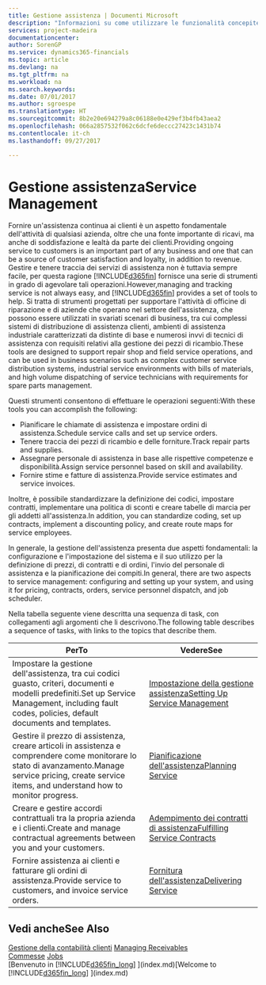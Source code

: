 ```yaml
---
title: Gestione assistenza | Documenti Microsoft
description: "Informazioni su come utilizzare le funzionalità concepite per supportare l'attività di officine di riparazione e le operazioni di assistenza su campo."
services: project-madeira
documentationcenter: 
author: SorenGP
ms.service: dynamics365-financials
ms.topic: article
ms.devlang: na
ms.tgt_pltfrm: na
ms.workload: na
ms.search.keywords: 
ms.date: 07/01/2017
ms.author: sgroespe
ms.translationtype: HT
ms.sourcegitcommit: 8b2e20e694279a8c06188e0e429ef3b4fb43aea2
ms.openlocfilehash: 066a2857532f062c6dcfe6deccc27423c1431b74
ms.contentlocale: it-ch
ms.lasthandoff: 09/27/2017

---
```

# <a name="service-management"></a><span data-ttu-id="e18d5-103">Gestione assistenza</span><span class="sxs-lookup"><span data-stu-id="e18d5-103">Service Management</span></span>
<span data-ttu-id="e18d5-104">Fornire un'assistenza continua ai clienti è un aspetto fondamentale dell'attività di qualsiasi azienda, oltre che una fonte importante di ricavi, ma anche di soddisfazione e lealtà da parte dei clienti.</span><span class="sxs-lookup"><span data-stu-id="e18d5-104">Providing ongoing service to customers is an important part of any business and one that can be a source of customer satisfaction and loyalty, in addition to revenue.</span></span> <span data-ttu-id="e18d5-105">Gestire e tenere traccia dei servizi di assistenza non è tuttavia sempre facile, per questa ragione [!INCLUDE[d365fin](includes/d365fin_md.md)] fornisce una serie di strumenti in grado di agevolare tali operazioni.</span><span class="sxs-lookup"><span data-stu-id="e18d5-105">However,managing and tracking service is not always easy, and [!INCLUDE[d365fin](includes/d365fin_md.md)] provides a set of tools to help.</span></span> <span data-ttu-id="e18d5-106">Si tratta di strumenti progettati per supportare l'attività di officine di riparazione e di aziende che operano nel settore dell'assistenza, che possono essere utilizzati in svariati scenari di business, tra cui complessi sistemi di distribuzione di assistenza clienti, ambienti di assistenza industriale caratterizzati da distinte di base e numerosi invvi di tecnici di assistenza con requisiti relativi alla gestione dei pezzi di ricambio.</span><span class="sxs-lookup"><span data-stu-id="e18d5-106">These tools are designed to support repair shop and field service operations, and can be used in business scenarios such as complex customer service distribution systems, industrial service environments with bills of materials, and high volume dispatching of service technicians with requirements for spare parts management.</span></span>  

 <span data-ttu-id="e18d5-107">Questi strumenti consentono di effettuare le operazioni seguenti:</span><span class="sxs-lookup"><span data-stu-id="e18d5-107">With these tools you can accomplish the following:</span></span>  

* <span data-ttu-id="e18d5-108">Pianificare le chiamate di assistenza e impostare ordini di assistenza.</span><span class="sxs-lookup"><span data-stu-id="e18d5-108">Schedule service calls and set up service orders.</span></span>  
* <span data-ttu-id="e18d5-109">Tenere traccia dei pezzi di ricambio e delle forniture.</span><span class="sxs-lookup"><span data-stu-id="e18d5-109">Track repair parts and supplies.</span></span>  
* <span data-ttu-id="e18d5-110">Assegnare personale di assistenza in base alle rispettive competenze e disponibilità.</span><span class="sxs-lookup"><span data-stu-id="e18d5-110">Assign service personnel based on skill and availability.</span></span>  
* <span data-ttu-id="e18d5-111">Fornire stime e fatture di assistenza.</span><span class="sxs-lookup"><span data-stu-id="e18d5-111">Provide service estimates and service invoices.</span></span>  

<span data-ttu-id="e18d5-112">Inoltre, è possibile standardizzare la definizione dei codici, impostare contratti, implementare una politica di sconti e creare tabelle di marcia per gli addetti all'assistenza.</span><span class="sxs-lookup"><span data-stu-id="e18d5-112">In addition, you can standardize coding, set up contracts, implement a discounting policy, and create route maps for service employees.</span></span>  

<span data-ttu-id="e18d5-113">In generale, la gestione dell'assistenza presenta due aspetti fondamentali: la configurazione e l'impostazione del sistema e il suo utilizzo per la definizione di prezzi, di contratti e di ordini, l'invio del personale di assistenza e la pianificazione dei compiti.</span><span class="sxs-lookup"><span data-stu-id="e18d5-113">In general, there are two aspects to service management: configuring and setting up your system, and using it for pricing, contracts, orders, service personnel dispatch, and job scheduler.</span></span>  

<span data-ttu-id="e18d5-114">Nella tabella seguente viene descritta una sequenza di task, con collegamenti agli argomenti che li descrivono.</span><span class="sxs-lookup"><span data-stu-id="e18d5-114">The following table describes a sequence of tasks, with links to the topics that describe them.</span></span>   

|<span data-ttu-id="e18d5-115">**Per**</span><span class="sxs-lookup"><span data-stu-id="e18d5-115">**To**</span></span>|<span data-ttu-id="e18d5-116">**Vedere**</span><span class="sxs-lookup"><span data-stu-id="e18d5-116">**See**</span></span>|  
|------------|-------------|  
|<span data-ttu-id="e18d5-117">Impostare la gestione dell'assistenza, tra cui codici guasto, criteri, documenti e modelli predefiniti.</span><span class="sxs-lookup"><span data-stu-id="e18d5-117">Set up Service Management, including fault codes, policies, default documents and templates.</span></span>|[<span data-ttu-id="e18d5-118">Impostazione della gestione assistenza</span><span class="sxs-lookup"><span data-stu-id="e18d5-118">Setting Up Service Management</span></span>](service-setup-service.md)|  
|<span data-ttu-id="e18d5-119">Gestire il prezzo di assistenza, creare articoli in assistenza e comprendere come monitorare lo stato di avanzamento.</span><span class="sxs-lookup"><span data-stu-id="e18d5-119">Manage service pricing, create service items, and understand how to monitor progress.</span></span>|[<span data-ttu-id="e18d5-120">Pianificazione dell'assistenza</span><span class="sxs-lookup"><span data-stu-id="e18d5-120">Planning Service</span></span>](service-plan-service.md)|  
|<span data-ttu-id="e18d5-121">Creare e gestire accordi contrattuali tra la propria azienda e i clienti.</span><span class="sxs-lookup"><span data-stu-id="e18d5-121">Create and manage contractual agreements between you and your customers.</span></span>|[<span data-ttu-id="e18d5-122">Adempimento dei contratti di assistenza</span><span class="sxs-lookup"><span data-stu-id="e18d5-122">Fulfilling Service Contracts</span></span>](service-fulfill-service-contracts.md)|  
|<span data-ttu-id="e18d5-123">Fornire assistenza ai clienti e fatturare gli ordini di assistenza.</span><span class="sxs-lookup"><span data-stu-id="e18d5-123">Provide service to customers, and invoice service orders.</span></span>|[<span data-ttu-id="e18d5-124">Fornitura dell'assistenza</span><span class="sxs-lookup"><span data-stu-id="e18d5-124">Delivering Service</span></span>](service-deliver-service.md)|  

## <a name="see-also"></a><span data-ttu-id="e18d5-125">Vedi anche</span><span class="sxs-lookup"><span data-stu-id="e18d5-125">See Also</span></span>  
<span data-ttu-id="e18d5-126">[Gestione della contabilità clienti](receivables-manage-receivables.md) </span><span class="sxs-lookup"><span data-stu-id="e18d5-126">[Managing Receivables](receivables-manage-receivables.md) </span></span>  
<span data-ttu-id="e18d5-127">[Commesse](projects-how-create-jobs.md) </span><span class="sxs-lookup"><span data-stu-id="e18d5-127">[Jobs](projects-how-create-jobs.md) </span></span>  
<span data-ttu-id="e18d5-128">[Benvenuto in [!INCLUDE[d365fin_long](includes/d365fin_long_md.md)] ](index.md)</span><span class="sxs-lookup"><span data-stu-id="e18d5-128">[Welcome to [!INCLUDE[d365fin_long](includes/d365fin_long_md.md)] ](index.md)</span></span>

